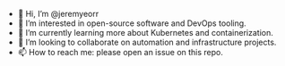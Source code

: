- 👋 Hi, I’m @jeremyeorr
- 👀 I’m interested in open-source software and DevOps tooling.
- 🌱 I’m currently learning more about Kubernetes and containerization.
- 💞️ I’m looking to collaborate on automation and infrastructure projects.
- 📫 How to reach me: please open an issue on this repo.

